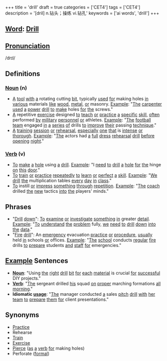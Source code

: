 +++
title = 'drill'
draft = true
categories = ['CET4']
tags = ['CET4']
description = '[dril] n.钻头；操练 vi.钻孔'
keywords = ['ai words', 'drill']
+++

## [Word](/en/post/word/): [Drill](/en/post/drill/)

## [Pronunciation](/en/post/pronunciation/)
/drɪl/

## Definitions
### [Noun](/en/post/noun/) (n)
- [A](/en/post/a/) [tool](/en/post/tool/) [with](/en/post/with/) [a](/en/post/a/) rotating cutting [bit](/en/post/bit/), typically [used](/en/post/used/) [for](/en/post/for/) making holes [in](/en/post/in/) [various](/en/post/various/) materials [like](/en/post/like/) [wood](/en/post/wood/), [metal](/en/post/metal/), [or](/en/post/or/) masonry. [Example](/en/post/example/): "[The](/en/post/the/) [carpenter](/en/post/carpenter/) [used](/en/post/used/) [a](/en/post/a/) [power](/en/post/power/) [drill](/en/post/drill/) [to](/en/post/to/) [make](/en/post/make/) holes [for](/en/post/for/) [the](/en/post/the/) screws."
- [A](/en/post/a/) repetitive [exercise](/en/post/exercise/) designed [to](/en/post/to/) [teach](/en/post/teach/) [or](/en/post/or/) [practice](/en/post/practice/) [a](/en/post/a/) [specific](/en/post/specific/) [skill](/en/post/skill/), [often](/en/post/often/) performed [by](/en/post/by/) [military](/en/post/military/) [personnel](/en/post/personnel/) [or](/en/post/or/) athletes. [Example](/en/post/example/): "[The](/en/post/the/) [football](/en/post/football/) [team](/en/post/team/) engaged [in](/en/post/in/) [a](/en/post/a/) [series](/en/post/series/) [of](/en/post/of/) drills [to](/en/post/to/) [improve](/en/post/improve/) [their](/en/post/their/) passing [technique](/en/post/technique/)."
- [A](/en/post/a/) [training](/en/post/training/) [session](/en/post/session/) [or](/en/post/or/) [rehearsal](/en/post/rehearsal/), [especially](/en/post/especially/) [one](/en/post/one/) [that](/en/post/that/) is [intense](/en/post/intense/) [or](/en/post/or/) [thorough](/en/post/thorough/). [Example](/en/post/example/): "[The](/en/post/the/) actors had [a](/en/post/a/) [full](/en/post/full/) [dress](/en/post/dress/) [rehearsal](/en/post/rehearsal/) [drill](/en/post/drill/) [before](/en/post/before/) [opening](/en/post/opening/) [night](/en/post/night/)."

### [Verb](/en/post/verb/) (v)
- [To](/en/post/to/) [make](/en/post/make/) [a](/en/post/a/) [hole](/en/post/hole/) using [a](/en/post/a/) [drill](/en/post/drill/). [Example](/en/post/example/): "I [need](/en/post/need/) [to](/en/post/to/) [drill](/en/post/drill/) [a](/en/post/a/) [hole](/en/post/hole/) [for](/en/post/for/) [the](/en/post/the/) hinge [on](/en/post/on/) [this](/en/post/this/) [door](/en/post/door/)."
- [To](/en/post/to/) [train](/en/post/train/) [or](/en/post/or/) [practice](/en/post/practice/) [repeatedly](/en/post/repeatedly/) [to](/en/post/to/) [learn](/en/post/learn/) [or](/en/post/or/) [perfect](/en/post/perfect/) [a](/en/post/a/) [skill](/en/post/skill/). [Example](/en/post/example/): "[We](/en/post/we/) [drill](/en/post/drill/) [the](/en/post/the/) multiplication tables [every](/en/post/every/) [day](/en/post/day/) [in](/en/post/in/) [class](/en/post/class/)."
- [To](/en/post/to/) instill [or](/en/post/or/) [impress](/en/post/impress/) [something](/en/post/something/) [through](/en/post/through/) [repetition](/en/post/repetition/). [Example](/en/post/example/): "[The](/en/post/the/) [coach](/en/post/coach/) drilled [the](/en/post/the/) [new](/en/post/new/) tactics [into](/en/post/into/) [the](/en/post/the/) players' minds."

## Phrases
- "[Drill](/en/post/drill/) [down](/en/post/down/)": [To](/en/post/to/) [examine](/en/post/examine/) [or](/en/post/or/) [investigate](/en/post/investigate/) [something](/en/post/something/) [in](/en/post/in/) greater [detail](/en/post/detail/). [Example](/en/post/example/): "[To](/en/post/to/) [understand](/en/post/understand/) [the](/en/post/the/) [problem](/en/post/problem/) fully, [we](/en/post/we/) [need](/en/post/need/) [to](/en/post/to/) [drill](/en/post/drill/) [down](/en/post/down/) [into](/en/post/into/) [the](/en/post/the/) [data](/en/post/data/)."
- "[Fire](/en/post/fire/) [drill](/en/post/drill/)": An [emergency](/en/post/emergency/) evacuation [practice](/en/post/practice/) [or](/en/post/or/) [procedure](/en/post/procedure/), [usually](/en/post/usually/) held [in](/en/post/in/) schools [or](/en/post/or/) offices. [Example](/en/post/example/): "[The](/en/post/the/) [school](/en/post/school/) conducts [regular](/en/post/regular/) [fire](/en/post/fire/) drills [to](/en/post/to/) [prepare](/en/post/prepare/) students [and](/en/post/and/) [staff](/en/post/staff/) [for](/en/post/for/) emergencies."

## [Example](/en/post/example/) Sentences
- **[Noun](/en/post/noun/)**: "Using [the](/en/post/the/) [right](/en/post/right/) [drill](/en/post/drill/) [bit](/en/post/bit/) [for](/en/post/for/) [each](/en/post/each/) [material](/en/post/material/) is crucial [for](/en/post/for/) [successful](/en/post/successful/) DIY projects."
- **[Verb](/en/post/verb/)**: "[The](/en/post/the/) sergeant drilled [his](/en/post/his/) squad [on](/en/post/on/) [proper](/en/post/proper/) marching formations [all](/en/post/all/) [morning](/en/post/morning/)."
- **Idiomatic [usage](/en/post/usage/)**: "[The](/en/post/the/) manager conducted [a](/en/post/a/) sales [pitch](/en/post/pitch/) [drill](/en/post/drill/) [with](/en/post/with/) [her](/en/post/her/) [team](/en/post/team/) [to](/en/post/to/) [prepare](/en/post/prepare/) [them](/en/post/them/) [for](/en/post/for/) client presentations."

## Synonyms
- [Practice](/en/post/practice/)
- Rehearse
- [Train](/en/post/train/)
- [Exercise](/en/post/exercise/)
- [Pierce](/en/post/pierce/) ([as](/en/post/as/) [a](/en/post/a/) [verb](/en/post/verb/) [for](/en/post/for/) making holes)
- Perforate ([formal](/en/post/formal/))
